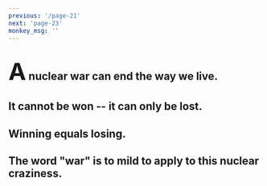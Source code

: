 ```yaml
---
previous: '/page-21'
next: 'page-23'
monkey_msg: ''
---
```


## <span style="font-size:47px;">A</span> nuclear war can end the way we live.

## It cannot be won -- it can only be lost.

## Winning equals losing.

## The word "war" is to mild to apply to this nuclear craziness.
